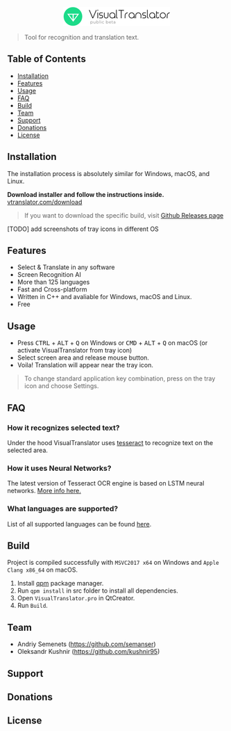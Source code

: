 <p align="center">
  <img alt="Logo" src="https://raw.githubusercontent.com/VisualTranslator/visualtranslator.github.io/master/img/logo.png"/>
</p>

> Tool for recognition and translation text.

## Table of Contents

- [Installation](#installation)
- [Features](#features)
- [Usage](#usage)
- [FAQ](#faq)
- [Build](#build)
- [Team](#team)
- [Support](#support)
- [Donations](#donations)
- [License](#license)

## Installation
  The installation process is absolutely similar for Windows, macOS, and Linux.
  
  **Download installer and follow the instructions inside.** [vtranslator.com/download](vtranslator.com/download)
 
  > If you want to download the specific build, visit [Github Releases page](https://github.com/VisualTranslator/VisualTranslator/releases)

  [TODO] add screenshots of tray icons in different OS
  
## Features
* Select & Translate in any software
* Screen Recognition AI
* More than 125 languages
* Fast and Cross-platform
* Written in C++ and avaliable for Windows, macOS and Linux.
* Free

## Usage
* Press <kbd>CTRL</kbd> + <kbd>ALT</kbd> + <kbd>Q</kbd> on Windows or <kbd>CMD</kbd> + <kbd>ALT</kbd> + <kbd>Q</kbd> on macOS (or activate VisualTranslator from tray icon)
* Select screen area and release mouse button.
* Voila! Translation will appear near the tray icon.

> To change standard application key combination, press on the tray icon and choose Settings.

## FAQ
### How it recognizes selected text?
Under the hood VisualTranslator uses [tesseract](https://github.com/tesseract-ocr/tesseract) to recognize text on the selected area.

### How it uses Neural Networks?
The latest version of Tesseract OCR engine is based on LSTM neural networks. [More info here.](https://github.com/tesseract-ocr/tesseract/wiki/4.0-with-LSTM)

### What languages are supported?
List of all supported languages can be found [here](https://github.com/VisualTranslator/VisualTranslator/blob/master/supported_languages.md).

## Build
Project is compiled successfully with `MSVC2017 x64` on Windows and `Apple Clang x86_64` on macOS.

1. Install [qpm](qpm.io) package manager.
2. Run `qpm install` in src folder to install all dependencies.
3. Open `VisualTranslator.pro` in QtCreator.
3. Run `Build`.

## Team
* Andriy Semenets (https://github.com/semanser)
* Oleksandr Kushnir (https://github.com/kushnir95)

## Support
## Donations
## License

